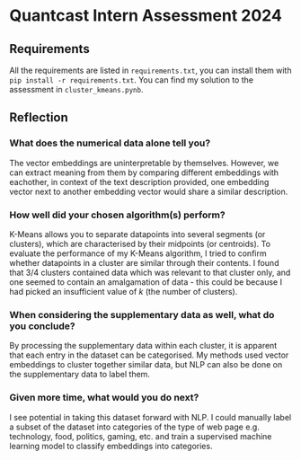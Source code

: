 # Quantcast Intern Assessment 2024

## Requirements

All the requirements are listed in `requirements.txt`, you can install them with `pip install -r requirements.txt`. You can find my solution to the assessment in `cluster_kmeans.pynb`.
## Reflection

### What does the numerical data alone tell you?
The vector embeddings are uninterpretable by themselves. However, we can extract meaning from them by comparing different embeddings with eachother, in context of the text description provided, one embedding vector next to another embedding vector would share a similar description.

### How well did your chosen algorithm(s) perform?
K-Means allows you to separate datapoints into several segments (or clusters), which are characterised by their midpoints (or centroids). To evaluate the performance of my K-Means algorithm, I tried to confirm whether datapoints in a cluster are similar through their contents. I found that 3/4 clusters contained data which was relevant to that cluster only, and one seemed to contain an amalgamation of data - this could be because I had picked an insufficient value of $k$ (the number of clusters).

### When considering the supplementary data as well, what do you conclude?
By processing the supplementary data within each cluster, it is apparent that each entry in the dataset can be categorised. My methods used vector embeddings to cluster together similar data, but NLP can also be done on the supplementary data to label them.

### Given more time, what would you do next?
I see potential in taking this dataset forward with NLP. I could manually label a subset of the dataset into categories of the type of web page e.g. technology, food, politics, gaming, etc. and train a supervised machine learning model to classify embeddings into categories.
